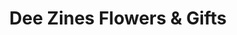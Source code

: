 ---
title: "Dee Zines Flowers & Gifts"
url: /jim-thorpe/dee-zines-flowers-und-gifts/
shop: Blumen
---